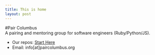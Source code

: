 ```yaml
---
title: This is home
layout: post
---
```


#Pair Columbus  
A pairing and mentoring group for software engineers (Ruby/Python/JS).  

- Our repos: [Start Here](https://github.com/paircolumbus)  
- Email: info[at]paircolumbus.org  
